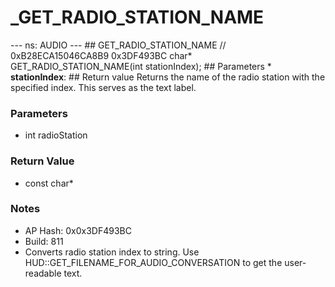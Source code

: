 # _GET_RADIO_STATION_NAME

--- ns: AUDIO --- ## GET_RADIO_STATION_NAME  // 0xB28ECA15046CA8B9 0x3DF493BC char* GET_RADIO_STATION_NAME(int stationIndex);  ## Parameters * **stationIndex**:  ## Return value Returns the name of the radio station with the specified index. This serves as the text label.

### Parameters
* int radioStation

### Return Value
* const char*

### Notes
* AP Hash: 0x0x3DF493BC
* Build: 811
* Converts radio station index to string. Use HUD::GET_FILENAME_FOR_AUDIO_CONVERSATION to get the user-readable text.

